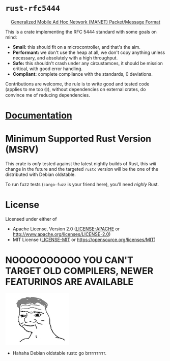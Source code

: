 # `rust-rfc5444`

<p align="center">
  <a href="https://tools.ietf.org/html/rfc5444">
    Generalized Mobile Ad Hoc Network (MANET) Packet/Message Format
  </a>
</p>

This is a crate implementing the RFC 5444 standard with some goals on mind:

- **Small:** this should fit on a microcontroller, and that's the aim.
- **Performant:** we don't use the heap at all, we don't copy anything unless
necessary, and absolutely with a high throughput.
- **Safe:** this shouldn't crash under any circustamces, it should be mission
critical, with good error handling.
- **Compliant:** complete compliance with the standards, 0 deviations.

Contributions are welcome, the rule is to write good and tested code (applies
to me too :roll_eyes:), without dependencies on external crates, do convince me
of reducing dependencies.

# [Documentation](https://docs.rs/rfc5444)

# Minimum Supported Rust Version (MSRV)

This crate is _only_ tested against the latest nightly builds of Rust, this
_will_ change in the future and the targeted `rustc` version will be the one of
the distributed with Debian oldstable.

To run fuzz tests (`cargo-fuzz` is your friend here), you'll need _nighly_ Rust.

# License

Licensed under either of

- Apache License, Version 2.0 ([LICENSE-APACHE](LICENSE-APACHE) or http://www.apache.org/licenses/LICENSE-2.0)
- MIT License ([LICENSE-MIT](LICENSE-MIT) or https://opensource.org/licenses/MIT)

# NOOOOOOOOOO YOU CAN'T TARGET OLD COMPILERS, NEWER FEATURINOS ARE AVAILABLE

![brrguy](https://raw.githubusercontent.com/jeandudey/rust-rfc5444/master/docs/brrrguy.jpg)

- Hahaha Debian oldstable rustc go brrrrrrrrrr.
